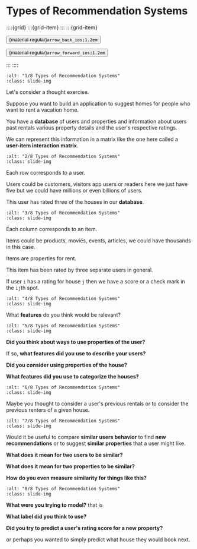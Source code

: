 # Types of Recommendation Systems

<aside class="margin sidebar">

::::{grid}
:::{grid-item}
:::
:::{grid-item}
<div id="slide-controls" class="btn-toolbar justify-content-between">

<button id="arrow_back" class="sd-btn">{material-regular}`arrow_back_ios;1.2em`</button>

<button id="arrow_forward" class="sd-btn">{material-regular}`arrow_forward_ios;1.2em`</button>
</div>
:::
::::
</aside>
<div class="slides">
<div>

```{image} ../../../images/gcp_courses/recommendation_systems_on_gcp/recommendation_systems_overv/types_of_recommendation_systems/001.jpg
:alt: "1/8 Types of Recommendation Systems"
:class: slide-img
```
<div class="cell tag_remove-input tag_output_scroll docutils container">
<div class="cell_output docutils container">

Let's consider a thought exercise. 

Suppose you want to build an application to suggest homes for people who want to rent a vacation home. 

You have a **database** of users and properties and information about users past rentals various property details and the user's respective ratings. 

We can represent this information in a matrix like the one here called a **user-item interaction matrix**.
</div>
</div>
</div>
</div>
<div class="slides">
<div>

```{image} ../../../images/gcp_courses/recommendation_systems_on_gcp/recommendation_systems_overv/types_of_recommendation_systems/002.jpg
:alt: "2/8 Types of Recommendation Systems"
:class: slide-img
```
<div class="cell tag_remove-input tag_output_scroll docutils container">
<div class="cell_output docutils container">

Each row corresponds to a user. 

Users could be customers, visitors app users or readers here we just have five but we could have millions or even billions of users. 

This user has rated three of the houses in our **database**.
</div>
</div>
</div>
</div>
<div class="slides">
<div>

```{image} ../../../images/gcp_courses/recommendation_systems_on_gcp/recommendation_systems_overv/types_of_recommendation_systems/003.jpg
:alt: "3/8 Types of Recommendation Systems"
:class: slide-img
```
<div class="cell tag_remove-input tag_output_scroll docutils container">
<div class="cell_output docutils container">

Each column corresponds to an item. 

Items could be products, movies, events, articles, we could have thousands in this case. 

Items are properties for rent. 

This item has been rated by three separate users in general. 

If user `i` has a rating for house `j` then we have a score or a check mark in the `ij`th spot.
</div>
</div>
</div>
</div>
<div class="slides">
<div>

```{image} ../../../images/gcp_courses/recommendation_systems_on_gcp/recommendation_systems_overv/types_of_recommendation_systems/004.jpg
:alt: "4/8 Types of Recommendation Systems"
:class: slide-img
```
<div class="cell tag_remove-input tag_output_scroll docutils container">
<div class="cell_output docutils container">

What **features** do you think would be relevant?
</div>
</div>
</div>
</div>
<div class="slides">
<div>

```{image} ../../../images/gcp_courses/recommendation_systems_on_gcp/recommendation_systems_overv/types_of_recommendation_systems/005.jpg
:alt: "5/8 Types of Recommendation Systems"
:class: slide-img
```
<div class="cell tag_remove-input tag_output_scroll docutils container">
<div class="cell_output docutils container">

**Did you think about ways to use properties of the user?**

If so, **what features did you use to describe your users?** 

**Did you consider using properties of the house?** 

**What features did you use to categorize the houses?**
</div>
</div>
</div>
</div>
<div class="slides">
<div>

```{image} ../../../images/gcp_courses/recommendation_systems_on_gcp/recommendation_systems_overv/types_of_recommendation_systems/006.jpg
:alt: "6/8 Types of Recommendation Systems"
:class: slide-img
```
<div class="cell tag_remove-input tag_output_scroll docutils container">
<div class="cell_output docutils container">

Maybe you thought to consider a user's previous rentals or to consider the previous renters of a given house.
</div>
</div>
</div>
</div>
<div class="slides">
<div>

```{image} ../../../images/gcp_courses/recommendation_systems_on_gcp/recommendation_systems_overv/types_of_recommendation_systems/007.jpg
:alt: "7/8 Types of Recommendation Systems"
:class: slide-img
```
<div class="cell tag_remove-input tag_output_scroll docutils container">
<div class="cell_output docutils container">

Would it be useful to compare **similar users behavior** to find **new recommendations** or to suggest **similar properties** that a user might like. 

**What does it mean for two users to be similar?** 

**What does it mean for two properties to be similar?** 

**How do you even measure similarity for things like this?**
</div>
</div>
</div>
</div>
<div class="slides">
<div>

```{image} ../../../images/gcp_courses/recommendation_systems_on_gcp/recommendation_systems_overv/types_of_recommendation_systems/008.jpg
:alt: "8/8 Types of Recommendation Systems"
:class: slide-img
```
<div class="cell tag_remove-input tag_output_scroll docutils container">
<div class="cell_output docutils container">

**What were you trying to model?** that is 

**What label did you think to use?** 

**Did you try to predict a user's rating score for a new property?** 

or perhaps you wanted to simply predict what house they would book next.
</div>
</div>
</div>
</div>
